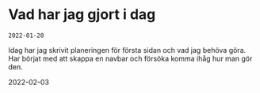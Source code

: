 # Vad har jag gjort i dag
    2022-01-20
Idag har jag skrivit planeringen för första sidan och vad jag behöva göra. Har börjat med att skappa en navbar och försöka komma ihåg hur man gör den. 

2022-02-03